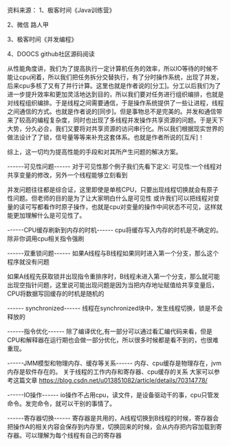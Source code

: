 资料来源：
1、极客时间《Java训练营》

2、微信 路人甲

3、极客时间《并发编程》

4、DOOCS github社区源码阅读







从性能角度讲，我们为了提高执行一定计算机任务的效率，所以IO等待的时候不能让cpu闲着，所以我们把任务拆分交替执行，有了分时操作系统，出现了并发，后来cpu多核了又有了并行计算。这里也就是作者说的[分工]。分工以后我们为了进一步提升效率和更加灵活地达到目的，所以我们要对任务进行组织编排，也就是对线程组织编排。于是线程之间需要通信，于是操作系统提供了一些让进程，线程之间通信的方式。也就是作者说的[同步]。但是事物总不是完美的。并发和通信带来了较高的编程复杂度，同时也出现了多线程并发操作共享资源的问题。于是天下大势，分久必合，我们又要将对共享资源的访问串行化。所以我们根据现实世界的做法设计了了锁，信号量等等来补充这套体系。也就是作者所说的[互斥]！

综上，这一切均为提高性能的手段和对其所产生问题的解决方案。





------可见性问题------
对于可见性那个例子我们先看下定义:
可见性:一个线程对共享变量的修改，另外一个线程能够立刻看到

并发问题往往都是综合证，这里即使是单核CPU，只要出现线程切换就会有原子性问题。但老师的目的是为了让大家明白什么是可见性
或许我们可以把线程对变量的读可写都看作时原子操作，也就是cpu对变量的操作中间状态不可见，这样就能更加理解什么是可见性了。

------CPU缓存刷新到内存的时机------
cpu将缓存写入内存的时机是不确定的。除非你调用cpu相关指令强刷

------双重锁问题------
如果A线程与B线程如果同时进入第一个分支，那么这个程序就没有问题

如果A线程先获取锁并出现指令重排序时，B线程未进入第一个分支，那么就可能出现空指针问题，这里说可能出现问题是因为当把内存地址赋值给共享变量后，CPU将数据写回缓存的时机是随机的

------ synchronized------
线程在synchronized块中，发生线程切换，锁是不会释放的

------指令优化------
除了编译优化,有一部分可以通过看汇编代码来看，但是CPU和解释器在运行期也会做一部分优化，所以很多时候都是看不到的，也很难重现。

------JMM模型和物理内存、缓存等关系------
内存、cpu缓存是物理存在，jvm内存是软件存在的。
关于线程的工作内存和寄存器、cpu缓存的关系 大家可以参考这篇文章
https://blog.csdn.net/u013851082/article/details/70314778/

------IO操作------
io操作不占用cpu，读文件，是设备驱动干的事，cpu只管发命令。发完命令，就可以干别的事情了。

------寄存器切换------ 
寄存器是共用的，A线程切换到B线程的时候，寄存器会把操作A的相关内容会保存到内存里，切换回来的时候，会从内存把内容加载到寄存器。可以理解为每个线程有自己的寄存器